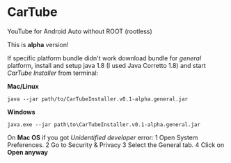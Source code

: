 # CarTube
YouTube for Android Auto without ROOT (rootless)

This is **alpha** version!

If specific platform bundle didn't work download bundle for *general* platform, install and setup java 1.8 (I used Java Corretto 1.8) and start *CarTube Installer* from terminal:

**Mac/Linux**
```
java --jar path/to/CarTubeInstaller.v0.1-alpha.general.jar
```

**Windows**
```
java.exe --jar path\to\CarTubeInstaller.v0.1-alpha.general.jar
```

On **Mac OS** if you got *Unidentified developer* error:
1 Open System Preferences.
2 Go to Security & Privacy
3 Select the General tab.
4 Click on **Open anyway**
